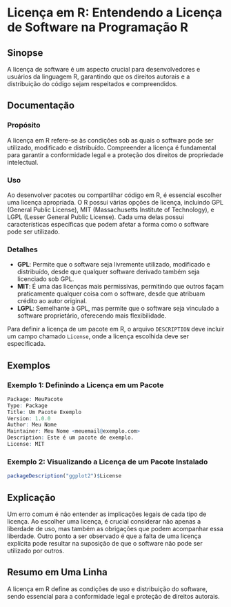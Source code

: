 <!--
Meta Description: # Licença em R: Entendendo a Licença de Software na Programação R ## Sinopse A licença de software é um aspecto crucial para desenvolvedores e usuário...
Meta Keywords: licença, software, que, uma, ser
-->

# Licença em R: Entendendo a Licença de Software na Programação R

## Sinopse
A licença de software é um aspecto crucial para desenvolvedores e usuários da linguagem R, garantindo que os direitos autorais e a distribuição do código sejam respeitados e compreendidos.

## Documentação
### Propósito
A licença em R refere-se às condições sob as quais o software pode ser utilizado, modificado e distribuído. Compreender a licença é fundamental para garantir a conformidade legal e a proteção dos direitos de propriedade intelectual.

### Uso
Ao desenvolver pacotes ou compartilhar código em R, é essencial escolher uma licença apropriada. O R possui várias opções de licença, incluindo GPL (General Public License), MIT (Massachusetts Institute of Technology), e LGPL (Lesser General Public License). Cada uma delas possui características específicas que podem afetar a forma como o software pode ser utilizado.

### Detalhes
- **GPL**: Permite que o software seja livremente utilizado, modificado e distribuído, desde que qualquer software derivado também seja licenciado sob GPL.
- **MIT**: É uma das licenças mais permissivas, permitindo que outros façam praticamente qualquer coisa com o software, desde que atribuam crédito ao autor original.
- **LGPL**: Semelhante à GPL, mas permite que o software seja vinculado a software proprietário, oferecendo mais flexibilidade.

Para definir a licença de um pacote em R, o arquivo `DESCRIPTION` deve incluir um campo chamado `License`, onde a licença escolhida deve ser especificada.

## Exemplos
### Exemplo 1: Definindo a Licença em um Pacote
```r
Package: MeuPacote
Type: Package
Title: Um Pacote Exemplo
Version: 1.0.0
Author: Meu Nome
Maintainer: Meu Nome <meuemail@exemplo.com>
Description: Este é um pacote de exemplo.
License: MIT
```

### Exemplo 2: Visualizando a Licença de um Pacote Instalado
```r
packageDescription("ggplot2")$License
```

## Explicação
Um erro comum é não entender as implicações legais de cada tipo de licença. Ao escolher uma licença, é crucial considerar não apenas a liberdade de uso, mas também as obrigações que podem acompanhar essa liberdade. Outro ponto a ser observado é que a falta de uma licença explícita pode resultar na suposição de que o software não pode ser utilizado por outros.

## Resumo em Uma Linha
A licença em R define as condições de uso e distribuição do software, sendo essencial para a conformidade legal e proteção de direitos autorais.